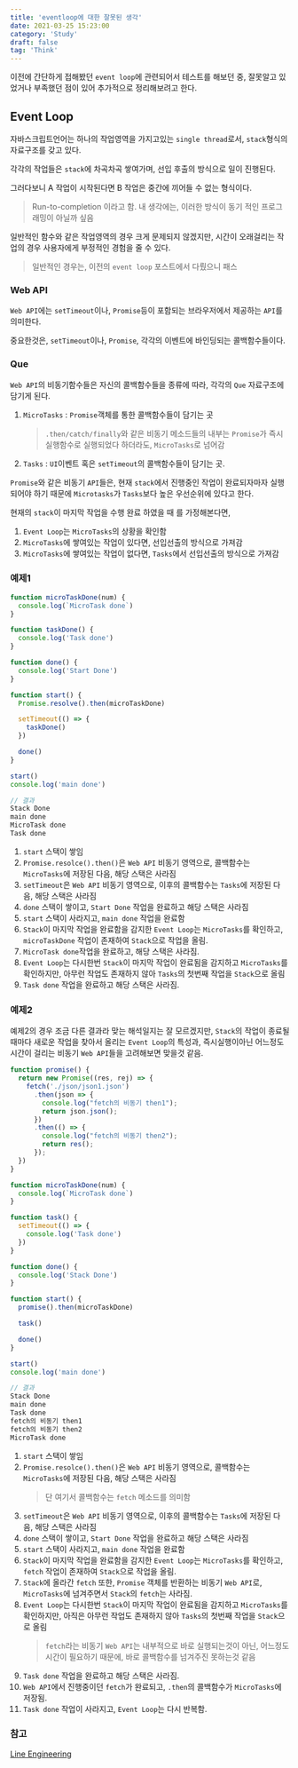 ```yaml
---
title: 'eventloop에 대한 잘못된 생각'
date: 2021-03-25 15:23:00
category: 'Study'
draft: false
tag: 'Think'
---
```


이전에 간단하게 접해봤던 `event loop`에 관련되어서 테스트를 해보던 중, 잘못알고 있었거나 부족했던 점이 있어 추가적으로 정리해보려고 한다.

## Event Loop

자바스크립트언어는 하나의 작업영역을 가지고있는 `single thread`로서, `stack`형식의 자료구조를 갖고 있다.

각각의 작업들은 `stack`에 차곡차곡 쌓여가며, 선입 후출의 방식으로 일이 진행된다.

그러다보니 A 작업이 시작된다면 B 작업은 중간에 끼어들 수 없는 형식이다.

> Run-to-completion 이라고 함. 내 생각에는, 이러한 방식이 동기 적인 프로그래밍이 아닐까 싶음

일반적인 함수와 같은 작업영역의 경우 크게 문제되지 않겠지만, 시간이 오래걸리는 작업의 경우 사용자에게 부정적인 경험을 줄 수 있다.

> 일반적인 경우는, 이전의 `event loop` 포스트에서 다뤘으니 패스

### Web API

`Web API`에는 `setTimeout`이나, `Promise`등이 포함되는 브라우저에서 제공하는 `API`를 의미한다.

중요한것은, `setTimeout`이나, `Promise`, 각각의 이벤트에 바인딩되는 콜백함수들이다.

### Que

`Web API`의 비동기함수들은 자신의 콜백함수들을 종류에 따라, 각각의 `Que` 자료구조에 담기게 된다.

1. `MicroTasks` : `Promise`객체를 통한 콜백함수들이 담기는 곳
   > `.then/catch/finally`와 같은 비동기 메소드들의 내부는 `Promise`가 즉시실행함수로 실행되었다 하더라도, `MicroTasks`로 넘어감
2. `Tasks` : `UI`이벤트 혹은 `setTimeout`의 콜백함수들이 담기는 곳.

`Promise`와 같은 비동기 `API`들은, 현재 `stack`에서 진행중인 작업이 완료되자마자 실행되어야 하기 때문에 `Microtasks`가 `Tasks`보다 높은 우선순위에 있다고 한다.

현재의 `stack`이 마지막 작업을 수행 완료 하였을 때 를 가정해본다면,

1. `Event Loop`는 `MicroTasks`의 상황을 확인함
2. `MicroTasks`에 쌓여있는 작업이 있다면, 선입선출의 방식으로 가져감
3. `MicroTasks`에 쌓여있는 작업이 없다면, `Tasks`에서 선입선출의 방식으로 가져감

### 예제1

```javascript
function microTaskDone(num) {
  console.log(`MicroTask done`)
}

function taskDone() {
  console.log('Task done')
}

function done() {
  console.log('Start Done')
}

function start() {
  Promise.resolve().then(microTaskDone)

  setTimeout(() => {
    taskDone()
  })

  done()
}

start()
console.log('main done')

// 결과
Stack Done
main done
MicroTask done
Task done
```

1. `start` 스택이 쌓임
2. `Promise.resolce().then()`은 `Web API` 비동기 영역으로, 콜백함수는 `MicroTasks`에 저장된 다음, 해당 스택은 사라짐
3. `setTimeout`은 `Web API` 비동기 영역으로, 이후의 콜백함수는 `Tasks`에 저장된 다음, 해당 스택은 사라짐
4. `done` 스택이 쌓이고, `Start Done` 작업을 완료하고 해당 스택은 사라짐
5. `start` 스택이 사라지고, `main done` 작업을 완료함
6. `Stack`이 마지막 작업을 완료함을 감지한 `Event Loop`는 `MicroTasks`를 확인하고, `microTaskDone` 작업이 존재하여 `Stack`으로 작업을 올림.
7. `MicroTask done`작업을 완료하고, 해당 스택은 사라짐.
8. `Event Loop`는 다시한번 `Stack`이 마지막 작업이 완료됨을 감지하고 `MicroTasks`를 확인하지만, 아무런 작업도 존재하지 않아 `Tasks`의 첫번째 작업을 `Stack`으로 올림
9. `Task done` 작업을 완료하고 해당 스택은 사라짐.

### 예제2

예제2의 경우 조금 다른 결과라 맞는 해석일지는 잘 모르겠지만, `Stack`의 작업이 종료될때마다 새로운 작업을 찾아서 올리는 `Event Loop`의 특성과, 즉시실행이아닌 어느정도 시간이 걸리는 비동기 `Web API`들을 고려해보면 맞을것 같음.

```javascript
function promise() {
  return new Promise((res, rej) => {
    fetch('./json/json1.json')
      .then(json => {
        console.log("fetch의 비동기 then1");
        return json.json();
      })
      .then(() => {
        console.log("fetch의 비동기 then2");
        return res();
      });
  })
}

function microTaskDone(num) {
  console.log(`MicroTask done`)
}

function task() {
  setTimeout(() => {
    console.log('Task done')
  })
}

function done() {
  console.log('Stack Done')
}

function start() {
  promise().then(microTaskDone)

  task()

  done()
}

start()
console.log('main done')

// 결과
Stack Done
main done
Task done
fetch의 비동기 then1
fetch의 비동기 then2
MicroTask done
```

1. `start` 스택이 쌓임
2. `Promise.resolce().then()`은 `Web API` 비동기 영역으로, 콜백함수는 `MicroTasks`에 저장된 다음, 해당 스택은 사라짐
   > 단 여기서 콜백함수는 `fetch` 메소드를 의미함
3. `setTimeout`은 `Web API` 비동기 영역으로, 이후의 콜백함수는 `Tasks`에 저장된 다음, 해당 스택은 사라짐
4. `done` 스택이 쌓이고, `Start Done` 작업을 완료하고 해당 스택은 사라짐
5. `start` 스택이 사라지고, `main done` 작업을 완료함
6. `Stack`이 마지막 작업을 완료함을 감지한 `Event Loop`는 `MicroTasks`를 확인하고, `fetch` 작업이 존재하여 `Stack`으로 작업을 올림.
7. `Stack`에 올라간 `fetch` 또한, `Promise` 객체를 반환하는 비동기 `Web API`로, `MicroTasks`에 넘겨주면서 `Stack`의 `fetch`는 사라짐.
8. `Event Loop`는 다시한번 `Stack`이 마지막 작업이 완료됨을 감지하고 `MicroTasks`를 확인하지만, 아직은 아무런 작업도 존재하지 않아 `Tasks`의 첫번째 작업을 `Stack`으로 올림
   > `fetch`라는 비동기 `Web API`는 내부적으로 바로 실행되는것이 아닌, 어느정도 시간이 필요하기 때문에, 바로 콜백함수를 넘겨주진 못하는것 같음
9. `Task done` 작업을 완료하고 해당 스택은 사라짐.
10. `Web API`에서 진행중이던 `fetch`가 완료되고, `.then`의 콜백함수가 `MicroTasks`에 저장됨.
11. `Task done` 작업이 사라지고, `Event Loop`는 다시 반복함.

### 참고

[Line Engineering](https://engineering.linecorp.com/ko/blog/dont-block-the-event-loop/)
